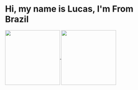 <h1>Hi, my name is Lucas, I'm From Brazil  </h1><div>
  <a href="https://github.com/walkii-dev">
  <img height="180em"   align="center" src="https://github-readme-stats.vercel.app/api?username=walkii-dev&show_icons=true&theme=react&include_all_commits=true&count_private=true"/>
  <img height="180em"  align="center" src="https://github-readme-stats.vercel.app/api/top-langs/?username=walkii-dev&layout=compact&langs_count=7&theme=react" />

